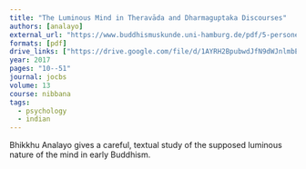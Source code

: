 ```yaml
---
title: "The Luminous Mind in Theravāda and Dharmaguptaka Discourses"
authors: [analayo]
external_url: "https://www.buddhismuskunde.uni-hamburg.de/pdf/5-personen/analayo/luminousmind.pdf"
formats: [pdf]
drive_links: ["https://drive.google.com/file/d/1AYRH2BpubwdJfN9dWJnlmbEGodT-wHC5/view?usp=drivesdk"]
year: 2017
pages: "10--51"
journal: jocbs
volume: 13
course: nibbana
tags:
  - psychology
  - indian
---
```


Bhikkhu Analayo gives a careful, textual study of the supposed luminous nature of the mind in early Buddhism.


 
